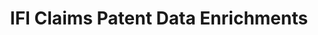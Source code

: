 ---
layout: default
bigquery: https://console.cloud.google.com/marketplace/product/google_patents_public_datasets/ifi-claims-patent-data-enrichments
contributors: IFI CLAIMS
cost: Costs to access via IFI, Google Patents Public Datasets hosts a core public
  version on BigQuery
description: IFI CLAIMS Patent Data Enrichments includes standardized assignee/applicant
  names and integrated legal status information.
documentation: https://www.ificlaims.com/news/view/blog-posts/public-patent-data-now.htm
last_edit: 04/05/2022, 21:49:50
location: https://www.ificlaims.com/product/product-data-enrichments.htm
maintained_by: IFI CLAIMS
schema_fields: '[]'
shortname: ifi_claims_enrichments
tags:
- analytics
- patents
terms_of_use: variable
title: IFI Claims Patent Data Enrichments
uuid: 10fc1bad-8a80-4c3c-8803-8d33246fc659
---